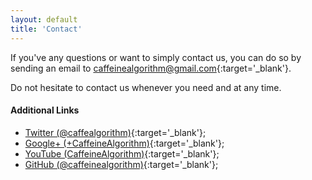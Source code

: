 ```yaml
---
layout: default
title: 'Contact'
---
```


If you've any questions or want to simply contact us, you can do so by sending an email to [caffeinealgorithm@gmail.com](mailto:caffeinealgorithm@gmail.com){:target='_blank'}.

Do not hesitate to contact us whenever you need and at any time.

#### Additional Links

* [Twitter (@caffealgorithm)](https://twitter.com/caffealgorithm){:target='_blank'};
* [Google+ (+CaffeineAlgorithm)](https://plus.google.com/+CaffeineAlgorithm){:target='_blank'};
* [YouTube (CaffeineAlgorithm)](https://www.youtube.com/c/CaffeineAlgorithm){:target='_blank'};
* [GitHub (@caffeinealgorithm)](https://github.com/caffeinealgorithm){:target='_blank'};